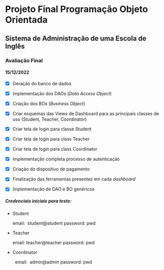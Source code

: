 # Projeto Final Programação Objeto Orientada

## Sistema de Administração de uma Escola de Inglês

### Avaliação Final

#### 15/12/2022

- [x]  Geração do banco de dados

- [x]  Implementação dos DAOs (*Data Access Object*)

- [x]  Criação dos BOs (*Business Object*)

- [x]  Criar esquemas das Views de Dashboard para as principais classes de uso (Student, Teacher, Coordinator)

- [x]  Criar tela de login para classe Student

- [x]  Criar tela de login para class Teacher

- [x]  Criar tela de login para class Coordinator

- [x]  Implementação completa processo de autenticação

- [x]  Criação do dispositivo de pagamento

- [x]  Finalização das ferramentas presentes em cada *dashboard*

- [x]  Implementação de DAO e BO genéricos



##### Credenciais iniciais para teste:

- Student
  
  email:  student@student  password: pwd

- Teacher
  
  email: teacher@teacher password: pwd

- Coordinator

        email:  admin@admin password: pwd
